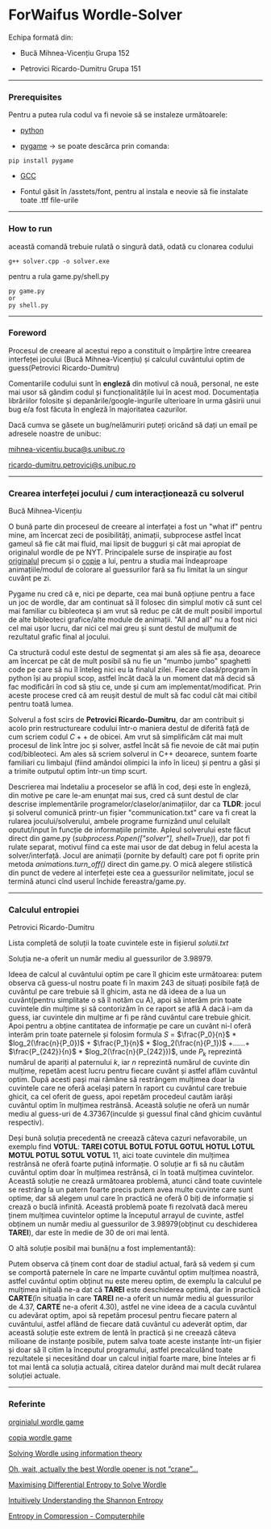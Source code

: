 ForWaifus Wordle-Solver
================================================================

Echipa formată din:

- Bucă Mihnea-Vicențiu Grupa 152

- Petrovici Ricardo-Dumitru Grupa 151

------------------------------------------------------------------------------------------------

### Prerequisites


Pentru a putea rula codul va fi nevoie să se instaleze următoarele:

  - [python](https://www.python.org/)

  - [pygame](https://www.pygame.org/news) -> se poate descărca prin comanda:

```
pip install pygame
```
   - [GCC](https://www.geeksforgeeks.org/complete-guide-to-install-c17-in-windows/)
   
   - Fontul găsit în /asstets/font, pentru al instala e neovie să fie instalate toate .ttf file-urile

-----------------------------------------------------------------------------------------------

### How to run

această comandă trebuie rulată o singură dată, odată cu clonarea codului

```
g++ solver.cpp -o solver.exe
```

pentru a rula game.py/shell.py

```
py game.py
or
py shell.py
```

----------------------------------------------------------------------------------------

### Foreword

Procesul de creeare al acestui repo a constituit o împărțire între creearea interfeței jocului (Bucă Mihnea-Vicențiu) și calculul cuvântului optim de guess(Petrovici Ricardo-Dumitru)

Comentariile codului sunt în **engleză** din motivul că nouă, personal, ne este mai usor să gândim codul și funcționalitățile lui în acest mod. Documentația librăriilor folosite și depanările/google-ingurile ulterioare în urma găsirii unui bug e/a fost făcuta în engleză în majoritatea cazurilor.

Dacă cumva se găsete un bug/nelămuriri puteți oricănd să dați un email pe adresele noastre de unibuc:

mihnea-vicentiu.buca@s.unibuc.ro

ricardo-dumitru.petrovici@s.unibuc.ro

----------------------------------------------------------------------------------------

### Crearea interfeței jocului / cum interacționează cu solverul 

Bucă Mihnea-Vicențiu

O bună parte din proceseul de creeare al interfaței a fost un "what if" pentru mine, am încercat zeci de posibilități, animații, subprocese astfel încat gameul să fie căt mai fluid, mai lipsit de bugguri și cât mai apropiat de originalul wordle de pe NYT. Principalele surse de inspirație au fost [originalul](https://www.nytimes.com/games/wordle/index.html) precum și o [copie](https://wordleunlimited.org/) a lui, pentru a studia mai îndeaproape animațiile/modul de colorare al guessurilor fară sa fiu limitat la un singur cuvânt pe zi.

Pygame nu cred că e, nici pe departe, cea mai bună opțiune pentru a face un joc de wordle, dar am continuat să îl folosec din simplul motiv că sunt cel mai familiar cu bibleoteca și am vrut să reduc pe cât de mult posibil importul de alte bibleoteci grafice/alte module de animații. "All and all" nu a fost nici cel mai ușor lucru, dar nici cel mai greu și sunt destul de mulțumit de rezultatul grafic final al jocului.

Ca structură codul este destul de segmentat și am ales să fie așa, deoarece am încercat pe cât de mult posibil să nu fie un "mumbo jumbo" spaghetti code pe care să nu îl înteleg nici eu la finalul zilei. Fiecare clasă/program în python își au propiul scop, astfel încât dacă la un moment dat mă decid să fac modificări în cod să știu ce, unde și cum am implementat/modificat. Prin aceste procese cred că am reușit destul de mult să fac codul cât mai citibil pentru toată lumea.

Solverul a fost scirs de **Petrovici Ricardo-Dumitru**, dar am contribuit și acolo prin restructureare codului într-o maniera destul de diferită față de cum scriem codul $C++$ de obicei. Am vrut să simplificăm cât mai mult procesul de link între joc și solver, astfel încât să fie nevoie de cât mai puțin cod/bibleoteci. Am ales să scriem solverul in C++ deoarece, suntem foarte familiari cu limbajul (fiind amândoi olimpici la info în liceu) și pentru a găsi și a trimite outputul optim într-un timp scurt.

Descrierea mai îndetaliu a proceselor se află în cod, deși este în engleză, din motive pe care le-am enunțat mai sus, cred că sunt destul de clar descrise implementările programelor/claselor/animațiilor, dar ca **TLDR**: jocul și solverul comunică printr-un fișier "communication.txt" care va fi creat la rularea jocului/solverului, ambele programe furnizând unul celuilalt oputut/input în funcție de informațiile primite. Apleul solverului este făcut direct din game.py (*subprocess.Popen(["solver"], shell=True)*), dar pot fi rulate separat, motivul fiind ca este mai usor de dat debug in felul acesta la solver/interfață. Jocul are animații (pornite by default) care pot fi oprite prin metoda *animations.turn_off()* direct din game.py. O mică alegere stilistică din punct de vedere al interfeței este cea a guessurilor nelimitate, jocul se termină atunci cînd userul închide fereastra/game.py. 

----------------------------------------------------------------------------------------

### Calculul entropiei

Petrovici Ricardo-Dumitru

Lista completă de soluții la toate cuvintele este in fișierul *solutii.txt*

Soluția ne-a oferit un număr mediu al guessurilor de $3.98979$.

Ideea de calcul al cuvântului optim pe care îl ghicim este următoarea: putem observa că guess-ul nostru poate fi în maxim $243$ de situați posibile față de cuvântul pe care trebuie să îl ghicim, asta ne dă ideea de a lua un cuvânt(pentru simplitate o să îl notăm cu A), apoi să interăm prin toate cuvintele din mulțime și să contorizăm în ce raport se află A dacă i-am da guess, iar cuvintele din mulțime ar fi pe rând cuvântul care trebuie ghicit. Apoi pentru a obține cantitatea de informație pe care un cuvânt ni-l oferă interăm prin toate paternele și folosim formula  $S$ = $\frac{P_0}{n}$ * $log_2(\frac{n}{P_0})$ + $\frac{P_1}{n}$ * $log_2(\frac{n}{P_1})$ $+ ...... +$ $\frac{P_{242}}{n}$ * $log_2(\frac{n}{P_{242}})$, unde $P_k$ reprezintă numărul de apariți al paternului $k$, iar $n$ reprezintă numărul de cuvinte din mulțime, repetăm acest lucru pentru fiecare cuvănt și astfel aflăm cuvântul optim. După acesti pași mai rămâne să restrângem mulțimea doar la cuvintele care ne oferă același patern în raport cu cuvântul care trebuie ghicit, ca cel oferit de guess, apoi repetăm procedeul cautăm iarăși cuvântul optim în mulțimea restrânsă. Această soluție ne oferă un număr mediu al guess-uri de $4.37367$(inculde și guessul final când ghicim cuvântul respectiv).

Deși bună soluția precedentă ne creează câteva cazuri nefavorabile, un exemplu find **VOTUL**: **TAREI COTUL BOTUL FOTUL GOTUL HOTUL LOTUL MOTUL POTUL SOTUL VOTUL** $11$, aici toate cuvintele din mulțimea restrânsă ne oferă foarte puțină informație. O soluție ar fi să nu căutăm cuvântul optim doar în mulțimea restrânsă, ci în toată mulțimea cuvintelor. Această soluție ne crează următoarea problemă, atunci cănd toate cuvintele se restrâng la un patern foarte precis putem avea multe cuvinte care sunt optime, dar să alegem unul care în practică ne oferă $0$ biți de informație și crează o buclă infinită. Această problemă poate fi rezolvată dacă mereu ținem mulțimea cuvintelor optime la începutul arrayul de cuvinte, astfel obținem un număr mediu al guessurilor de $3.98979$(obținut cu deschiderea **TAREI**), dar este în medie de $30$ de ori mai lentă.

 O altă soluție posibil mai bună(nu a fost implementantă):
 
Putem observa că ținem cont doar de stadiul actual, fară să vedem și cum se comportă paternele în care ne împarte cuvăntul optim mulțimea noastră, astfel cuvântul optim obținut nu este mereu optim, de exemplu la calculul pe mulțimea inițială ne-a dat că **TAREI** este deschiderea optimă, dar în practică **CARTE**(în situația în care **TAREI** ne-a oferit un număr mediu al guessurilor de $4.37$, **CARTE** ne-a oferit $4.30$), astfel ne vine ideea de a cacula cuvântul cu adevărat optim, apoi să repetăm procesul pentru fiecare patern al cuvântului, astfel aflând de fiecare dată cuvântul cu adeverăt optim, dar această soluție este extrem de lentă în practică și ne creează câteva milioane de instanțe posibile, putem salva toate aceste instanțe într-un fișier și doar să îl citim la începutul programului, astfel precalculând toate rezultatele și necesitănd doar un calcul inițial foarte mare, bine înteles ar fi tot mai lentă ca soluția actuală, citirea datelor durând mai mult decât rularea soluției actuale.

----------------------------------------------------------------------------------------

### Referinte

[orginialul wordle game](https://www.nytimes.com/games/wordle/index.html)

[copia wordle game](https://wordleunlimited.org/)

[Solving Wordle using information theory](https://www.youtube.com/watch?v=v68zYyaEmEA&t=0s)

[Oh, wait, actually the best Wordle opener is not “crane”…](https://www.youtube.com/watch?v=fRed0Xmc2Wg&t=0s)

[Maximising Differential Entropy to Solve Wordle](https://aditya-sengupta.github.io/coding/2022/01/13/wordle.html)

[Intuitively Understanding the Shannon Entropy](https://www.youtube.com/watch?v=0GCGaw0QOhA)

[Entropy in Compression - Computerphile](https://www.youtube.com/watch?v=M5c_RFKVkko)
